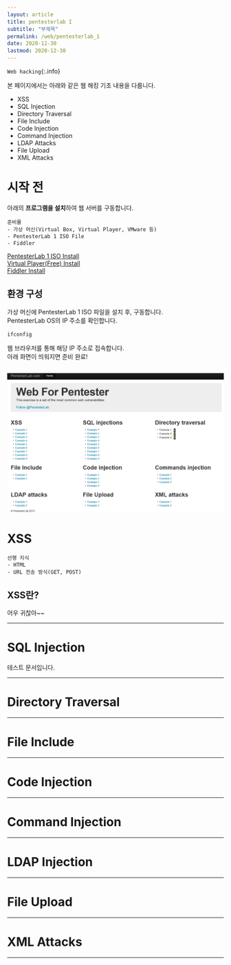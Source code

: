 ```yaml
---
layout: article
title: pentesterlab I
subtitle: "부제목"
permalink: /web/pentesterlab_1
date: 2020-12-30
lastmod: 2020-12-30
---
```

`Web hacking`{:.info} 

본 페이지에서는 아래와 같은 웹 해킹 기초 내용을 다룹니다.
- XSS
- SQL Injection
- Directory Traversal
- File Include
- Code Injection
- Command Injection
- LDAP Attacks
- File Upload
- XML Attacks

# 시작 전
아래의 **프로그램을 설치**하여 웹 서버를 구동합니다.

```
준비물
- 가상 머신(Virtual Box, Virtual Player, VMware 등)
- PentesterLab 1 ISO File
- Fiddler
```

[PentesterLab 1 ISO Install](https://pentesterlab.com/exercises/web_for_pentester/attachments)  
[Virtual Player(Free) Install](https://www.vmware.com/products/workstation-player/workstation-player-evaluation.html)  
[Fiddler Install](https://www.telerik.com/download/fiddler/fiddler4)

## 환경 구성
가상 머신에 PentesterLab 1 ISO 파일을 설치 후, 구동합니다.  
PentesterLab OS의 IP 주소를 확인합니다.  
```
ifconfig
```
웹 브라우저를 통해 해당 IP 주소로 접속합니다.  
아래 화면이 띄워지면 준비 완료!  

![test](/assets/Pentester_main.jpg)
---

# XSS

```
선행 지식
- HTML
- URL 전송 방식(GET, POST)
```
## XSS란?
어우 귀찮아~~


---
# SQL Injection
테스트 문서입니다.

---
# Directory Traversal

---
# File Include

---
# Code Injection

---
# Command Injection

---
# LDAP Injection

---
# File Upload

---
# XML Attacks

---
